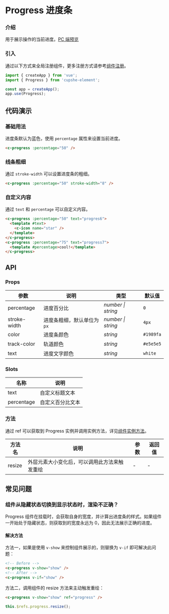 # Progress 进度条

### 介绍

用于展示操作的当前进度。[PC 端预览](/mobile.html#/progress)

### 引入

通过以下方式来全局注册组件，更多注册方式请参考[组件注册](#/zh-CN/advanced-usage#zu-jian-zhu-ce)。

```js
import { createApp } from 'vue';
import { Progress } from 'cupshe-element';

const app = createApp();
app.use(Progress);
```

## 代码演示

### 基础用法

进度条默认为蓝色，使用 `percentage` 属性来设置当前进度。

```html
<c-progress :percentage="50" />
```

### 线条粗细

通过 `stroke-width` 可以设置进度条的粗细。

```html
<c-progress :percentage="50" stroke-width="8" />
```

### 自定义内容

通过 `text` 和 `percentage` 可以自定义内容。

```html
<c-progress :percentage="50" text="progres6">
  <template #text>
    <c-icon name="star" />
  </template>
</c-progress>
<c-progress :percentage="75" text="progress7">
  <template #percentage>cool!</template>
</c-progress>
```

## API

### Props

| 参数         | 说明                       | 类型               | 默认值    |
| ------------ | -------------------------- | ------------------ | --------- |
| percentage   | 进度百分比                 | _number \| string_ | `0`       |
| stroke-width | 进度条粗细，默认单位为`px` | _number \| string_ | `4px`     |
| color        | 进度条颜色                 | _string_           | `#1989fa` |
| track-color  | 轨道颜色                   | _string_           | `#e5e5e5` |
| text         | 进度文字颜色               | _string_           | `white`   |

### Slots

| 名称       | 说明             |
| ---------- | ---------------- |
| text       | 自定义标题文本   |
| percentage | 自定义百分比文本 |

### 方法

通过 ref 可以获取到 Progress 实例并调用实例方法，详见[组件实例方法](#/zh-CN/advanced-usage#zu-jian-shi-li-fang-fa)。

| 方法名 | 说明                                         | 参数 | 返回值 |
| ------ | -------------------------------------------- | ---- | ------ |
| resize | 外层元素大小变化后，可以调用此方法来触发重绘 | -    | -      |

## 常见问题

### 组件从隐藏状态切换到显示状态时，渲染不正确？

Progress 组件在挂载时，会获取自身的宽度，并计算出进度条的样式。如果组件一开始处于隐藏状态，则获取到的宽度永远为 0，因此无法展示正确的进度。

#### 解决方法

方法一，如果是使用 `v-show` 来控制组件展示的，则替换为 `v-if` 即可解决此问题：

```html
<!-- Before -->
<c-progress v-show="show" />
<!-- After -->
<c-progress v-if="show" />
```

方法二，调用组件的 resize 方法来主动触发重绘：

```html
<c-progress v-show="show" ref="progress" />
```

```js
this.$refs.progress.resize();
```
